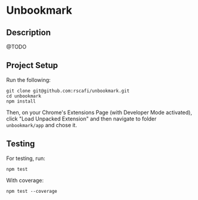# Unbookmark

## Description
@TODO

## Project Setup

Run the following:

```
git clone git@github.com:rscafi/unbookmark.git
cd unbookmark
npm install
```

Then, on your Chrome's Extensions Page (with Developer Mode activated), click "Load Unpacked Extension" and then navigate to folder `unbookmark/app` and chose it.

## Testing

For testing, run:

```
npm test
```

With coverage:

```
npm test --coverage
```
